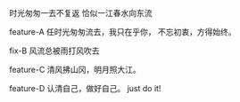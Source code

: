 时光匆匆一去不复返
恰似一江春水向东流

feature-A
任时光匆匆流去，我只在乎你，
不忘初衷，方得始终。

fix-B
风流总被雨打风吹去

feature-C
清风拂山冈，明月照大江。

feature-D
认清自己，做好自己。
just do it!
